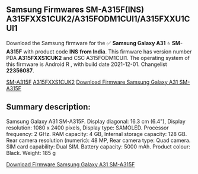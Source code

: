 <h2>Samsung Firmwares SM-A315F(INS) A315FXXS1CUK2/A315FODM1CUI1/A315FXXU1CUI1</h2>
Download the Samsung firmware for the ✅ <strong>Samsung Galaxy A31 </strong> ⭐ <strong>SM-A315F</strong> with product code <strong>INS</strong> <strong> from India</strong>. This firmware has version number PDA <strong>A315FXXS1CUK2</strong> and CSC A315FODM1CUI1. The operating system of this firmware is Android R , with build date 2021-12-01. Changelist <strong>22356087</strong>.


[SM-A315F](https://samfirm.shop/samsung/model/SM-A315F)
[A315FXXS1CUK2](https://samfirm.shop/samsung/pda/A315FXXS1CUK2)
[Download Firmware Samsung Galaxy A31 SM-A315F](https://samfirm.shop/samsung/firmware/479288)
<h2>Summary description:</h2>
<p>Samsung Galaxy A31 SM-A315F. Display diagonal: 16.3 cm (6.4"), Display resolution: 1080 x 2400 pixels, Display type: SAMOLED. Processor frequency: 2 GHz. RAM capacity: 4 GB, Internal storage capacity: 128 GB. Rear camera resolution (numeric): 48 MP, Rear camera type: Quad camera. SIM card capability: Dual SIM. Battery capacity: 5000 mAh. Product colour: Black. Weight: 185 g</p>


[Download Firmware Samsung Galaxy A31 SM-A315F](https://samfirm.shop/samsung/firmware/479288)

